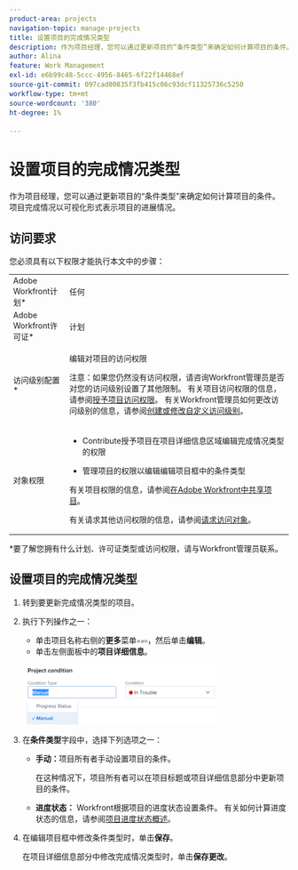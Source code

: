 ```yaml
---
product-area: projects
navigation-topic: manage-projects
title: 设置项目的完成情况类型
description: 作为项目经理，您可以通过更新项目的“条件类型”来确定如何计算项目的条件。 项目完成情况以可视化形式表示项目的进展情况。
author: Alina
feature: Work Management
exl-id: e6b99c48-5ccc-4956-8465-6f22f14468ef
source-git-commit: 097cad00835f3fb415c06c93dcf11325736c5250
workflow-type: tm+mt
source-wordcount: '380'
ht-degree: 1%

---
```


# 设置项目的完成情况类型

作为项目经理，您可以通过更新项目的“条件类型”来确定如何计算项目的条件。 项目完成情况以可视化形式表示项目的进展情况。

## 访问要求

您必须具有以下权限才能执行本文中的步骤：

<table style="table-layout:auto"> 
 <col> 
 <col> 
 <tbody> 
  <tr> 
   <td role="rowheader">Adobe Workfront计划*</td> 
   <td> <p>任何</p> </td> 
  </tr> 
  <tr> 
   <td role="rowheader">Adobe Workfront许可证*</td> 
   <td> <p>计划 </p> </td> 
  </tr> 
  <tr> 
   <td role="rowheader">访问级别配置*</td> 
   <td> <p>编辑对项目的访问权限</p> <p>注意：如果您仍然没有访问权限，请咨询Workfront管理员是否对您的访问级别设置了其他限制。 有关项目访问权限的信息，请参阅<a href="../../../administration-and-setup/add-users/configure-and-grant-access/grant-access-projects.md" class="MCXref xref">授予项目访问权限</a>。 有关Workfront管理员如何更改访问级别的信息，请参阅<a href="../../../administration-and-setup/add-users/configure-and-grant-access/create-modify-access-levels.md" class="MCXref xref">创建或修改自定义访问级别</a>。 </p> </td> 
  </tr> 
  <tr> 
   <td role="rowheader">对象权限</td> 
   <td> 
    <ul> 
     <li> <p>Contribute授予项目在项目详细信息区域编辑完成情况类型的权限 </p> </li> 
     <li> <p>管理项目的权限以编辑编辑项目框中的条件类型</p> </li> 
    </ul> <p> 有关项目权限的信息，请参阅<a href="../../../workfront-basics/grant-and-request-access-to-objects/share-a-project.md" class="MCXref xref">在Adobe Workfront中共享项目</a>。</p> <p>有关请求其他访问权限的信息，请参阅<a href="../../../workfront-basics/grant-and-request-access-to-objects/request-access.md" class="MCXref xref">请求访问对象</a>。</p> </td> 
  </tr> 
 </tbody> 
</table>

&#42;要了解您拥有什么计划、许可证类型或访问权限，请与Workfront管理员联系。

## 设置项目的完成情况类型

1. 转到要更新完成情况类型的项目。
1. 执行下列操作之一：

   * 单击项目名称右侧的&#x200B;**更多**&#x200B;菜单![](assets/qs-more-menu.png)，然后单击&#x200B;**编辑**。
   * 单击左侧面板中的&#x200B;**项目详细信息**。

   ![](assets/update-condition-type-nwe-350x108.png)

1. 在&#x200B;**条件类型**&#x200B;字段中，选择下列选项之一：

   * **手动：**&#x200B;项目所有者手动设置项目的条件。

     在这种情况下，项目所有者可以在项目标题或项目详细信息部分中更新项目的条件。

   * **进度状态：** Workfront根据项目的进度状态设置条件。 有关如何计算进度状态的信息，请参阅[项目进度状态概述](../../../manage-work/projects/planning-a-project/project-progress-status.md)。

1. 在编辑项目框中修改条件类型时，单击&#x200B;**保存**。

   在项目详细信息部分中修改完成情况类型时，单击&#x200B;**保存更改**。


